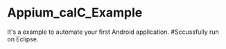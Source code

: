 # Appium_calC_Example
It's a example to automate your first Android application.
#Sccussfully run on Eclipse.
